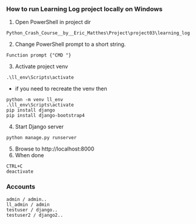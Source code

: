 ### How to run Learning Log project locally on Windows

1. Open PowerShell in project dir
```
Python_Crash_Course__by__Eric_Matthes\Project\project03\learning_log
```
2. Change PowerShell prompt to a short string.
```
Function prompt {"CMD "}
```
3. Activate project venv
```
.\ll_env\Scripts\activate
```
- if you need to recreate the venv then
```
python -m venv ll_env
.\ll_env\Scripts\activate
pip install django
pip install django-bootstrap4
```
4. Start Django server
```
python manage.py runserver
```
5. Browse to http://localhost:8000
6. When done
```
CTRL+C
deactivate
```

### Accounts
```
admin / admin..
ll_admin / admin
testuser / django..
testuser2 / django2..
```
